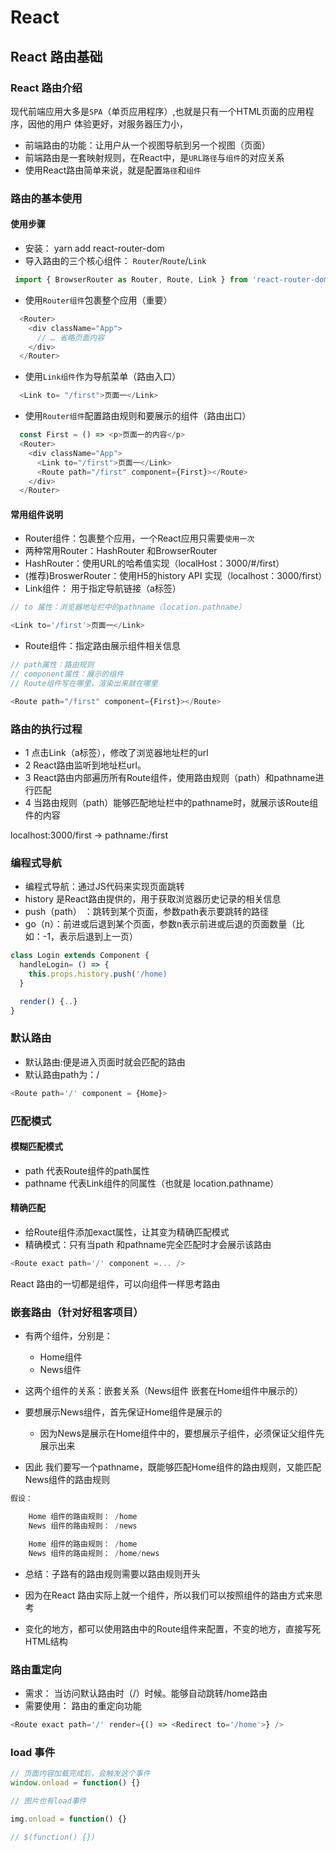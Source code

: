 # React 

## React 路由基础

### React 路由介绍
现代前端应用大多是`SPA`（单页应用程序）,也就是只有一个HTML页面的应用程序，因他的用户 体验更好，对服务器压力小，

  - 前端路由的功能：让用户从一个视图导航到另一个视图（页面）
  - 前端路由是一套映射规则，在React中，是`URL路径`与`组件`的对应关系
  - 使用React路由简单来说，就是配置`路径`和`组件`


### 路由的基本使用

#### 使用步骤
  - 安装： yarn add react-router-dom
  - 导入路由的三个核心组件： `Router`/`Route`/`Link`

```js
 import { BrowserRouter as Router, Route, Link } from 'react-router-dom'
```

  - 使用`Router组件`包裹整个应用（重要）

```js
  <Router>
    <div className="App">
      // … 省略页面内容
    </div>
  </Router>

```

  - 使用`Link组件`作为导航菜单（路由入口）
```js
  <Link to= "/first">页面一</Link>
```

  - 使用`Router组件`配置路由规则和要展示的组件（路由出口）

```js
  const First = () => <p>页面一的内容</p>
  <Router>
    <div className="App">
      <Link to="/first">页面一</Link>
      <Route path="/first" component={First}></Route>
    </div>
  </Router>
```

#### 常用组件说明

  - Router组件：包裹整个应用，一个React应用只需要`使用一次`
  - 两种常用Router：HashRouter 和BrowserRouter
  - HashRouter：使用URL的哈希值实现（localHost：3000/#/first）
  - (推荐)BroswerRouter：使用H5的history API 实现（localhost：3000/first）
  - Link组件： 用于指定导航链接（a标签）
```js
// to 属性：浏览器地址栏中的pathname（location.pathname）

<Link to='/first'>页面一</Link>
```

  - Route组件：指定路由展示组件相关信息

```js
// path属性：路由规则
// component属性：展示的组件
// Route组件写在哪里，渲染出来就在哪里

<Route path="/first" component={First}></Route>

```

### 路由的执行过程
  - 1 点击Link（a标签），修改了浏览器地址栏的url
  - 2 React路由监听到地址栏url。
  - 3 React路由内部遍历所有Route组件，使用路由规则（path）和pathname进行匹配
  - 4 当路由规则（path）能够匹配地址栏中的pathname时，就展示该Route组件的内容

localhost:3000/first -> pathname:/first


### 编程式导航

   - 编程式导航：通过JS代码来实现页面跳转
   - history 是React路由提供的，用于获取浏览器历史记录的相关信息
   - push（path） ：跳转到某个页面，参数path表示要跳转的路径
   - go（n）：前进或后退到某个页面，参数n表示前进或后退的页面数量（比如：-1，表示后退到上一页）

```js
class Login extends Component {
  handleLogin= () => {
    this.props.history.push('/home)
  }

  render() {..}
}
```

### 默认路由 

 - 默认路由:便是进入页面时就会匹配的路由
 - 默认路由path为：/

```js
<Route path='/' component = {Home}>
```

### 匹配模式

#### 模糊匹配模式

   - path 代表Route组件的path属性
   - pathname 代表Link组件的同属性（也就是 location.pathname）

#### 精确匹配

   - 给Route组件添加exact属性，让其变为精确匹配模式
   - 精确模式：只有当path 和pathname完全匹配时才会展示该路由

```js 
<Route exact path='/' component =... />
```

React 路由的一切都是组件，可以向组件一样思考路由

### 嵌套路由（针对好租客项目）

- 有两个组件，分别是：
  - Home组件
  - News组件

- 这两个组件的关系：嵌套关系（News组件 嵌套在Home组件中展示的）

- 要想展示News组件，首先保证Home组件是展示的

  - 因为News是展示在Home组件中的，要想展示子组件，必须保证父组件先展示出来
- 因此 我们要写一个pathname，既能够匹配Home组件的路由规则，又能匹配News组件的路由规则

```js
假设：

    Home 组件的路由规则： /home
    News 组件的路由规则： /news

    Home 组件的路由规则： /home
    News 组件的路由规则： /home/news

```

- 总结：子路有的路由规则需要以路由规则开头

- 因为在React 路由实际上就一个组件，所以我们可以按照组件的路由方式来思考

- 变化的地方，都可以使用路由中的Route组件来配置，不变的地方，直接写死HTML结构


### 路由重定向

- 需求： 当访问默认路由时（/）时候。能够自动跳转/home路由
- 需要使用： 路由的重定向功能

```js
<Route exact path='/' render={() => <Redirect to='/home'>} />
```


### load 事件
```js 
// 页面内容加载完成后，会触发这个事件
window.onload = function() {}

// 图片也有load事件

img.onload = function() {}

// $(function() {})

```